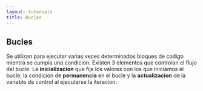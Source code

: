 ```yaml
---
layout: tutorials
title: Bucles
---
```

<h2 class="tutorials-content__sub-title">Bucles</h2>

<p class="tutorials-content__text">Se utilizan para ejecutar varias veces determinados bloques de codigo mientra se cumpla una condicion. Existen 3 elementos que controlan el flujo del bucle. La <b>inicializacion</b> que fija los valores con los que iniciamos el bucle, la condicion de <b>permanencia</b> en el bucle y la <b>actualizacion</b> de la variable de control al ejecutarse la iteracion.</p>

